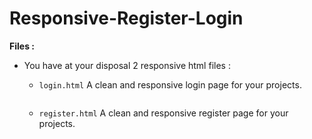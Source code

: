 # Responsive-Register-Login
**Files :**
- You have at your disposal 2 responsive html files : 

    - ```login.html``` A clean and responsive login page for your projects. <br>
    
    <a href="https://zupimages.net/viewer.php?id=21/25/ahjt.png"><img src="https://zupimages.net/up/21/25/ahjt.png" alt="" /></a>
    - ```register.html``` A clean and responsive register page for your projects.
    
    <a href="https://zupimages.net/viewer.php?id=21/25/nycz.png"><img src="https://zupimages.net/up/21/25/nycz.png" alt="" /></a>
